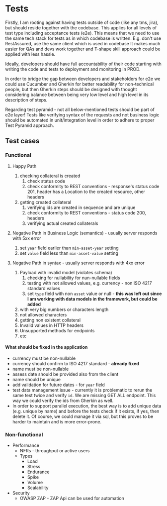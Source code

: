 # Tests

Firstly, I am rooting against having tests outside of code (like any tms, jira), but should reside together with the codebase.
This applies for all levels of test type including acceptance tests (e2e). This means that we need to use the same tech stack for tests as in which codebase is written. E.g. don't use RestAssured, use the same client which is used in codebase 
It makes much easier for QAs and devs work together and T-shape skill approach could be applied with less hassle.

Ideally, developers should have full accountability of their code starting with writing the code and tests to deployment and monitoring in PROD.

In order to bridge the gap between developers and stakeholders for e2e we could use Cucumber and Gherkin for better readability for non-technical people, 
but then Gherkin steps should be designed with thought considering balance between being very low level and high level in its description of steps.

Regarding test pyramid - not all below-mentioned tests should be part of e2e layer! 
Tests like verifying syntax of the requests and not business logic should be automated in unit/integration level in order to adhere to proper Test Pyramid approach.

## Test cases 

### Functional
1. Happy Path
    1. checking collateral is created
        1. check status code
        2. check conformity to REST conventions - response's status code 201, header has a Location to the created
           resource, other headers
    2. getting created collateral
        1. verifying ids are created in sequence and are unique
        2. check conformity to REST conventions - status code 200, headers
        3. verifying actual created collaterals
2. Negative Path in Business Logic (semantics) - usually server responds with 5xx error
   1. set `year` field earlier than `min-asset-year` setting
   2. set `value` field less than `min-asset-value` setting
   
3. Negative Path in syntax - usually server responds with 4xx error
   1. Payload with invalid model (violates schema)
      1. checking for nullability for nun-nullable fields
      2. testing with not allowed values, e.g. currency - non ISO 4217 standard values
      3. set `type` field with non `asset` value or null - **this was left out since I am working with data models in the framework, but could be added**
   2. with very big numbers or characters length
   3. not allowed characters
   4. getting non existent collateral
   5. Invalid values in HTTP headers
   6. Unsupported methods for endpoints
   7. etc
   
#### What should be fixed in the application
* currency must be non-nullable
* currency should confirm to ISO 4217 standard - **already fixed**
* name must be non-nullable
* assess date should be provided also from the client
* name should be unique
* add validation for future dates - for `year` field
* test data management issue - currently it is problematic to rerun the same test twice and verify `id`.
We are missing GET ALL endpoint. This way we could verify the ids from Gherkin as well.
* In order to support parallel execution, the best way is to add unique data (e.g. unique by name) and before the tests check if it exists,
if yes, then delete it. 
Of course, we could manage it via sql, but this proves to be harder to maintain and is more error-prone.

### Non-functional
* Performance
  * NFRs - throughput or active users
  * Types
    * Load
    * Stress
    * Endurance
    * Spike 
    * Volume
    * Scalability
* Security
  * OWASP ZAP - ZAP Api can be used for automation

